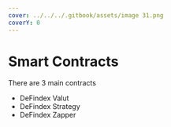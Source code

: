 ```yaml
---
cover: ../../../.gitbook/assets/image 31.png
coverY: 0
---
```


# Smart Contracts

There are 3 main contracts

* DeFindex Valut
* DeFindex Strategy
* DeFindex Zapper
